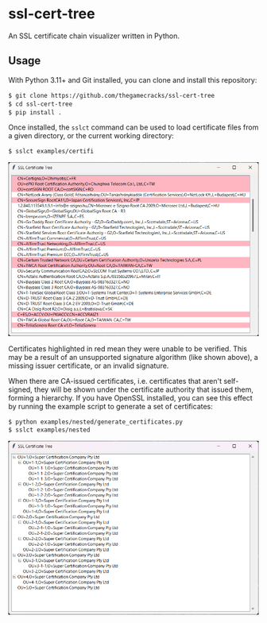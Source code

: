 # ssl-cert-tree

An SSL certificate chain visualizer written in Python.

## Usage

With Python 3.11+ and Git installed, you can clone and install this repository:

```sh
$ git clone https://github.com/thegamecracks/ssl-cert-tree
$ cd ssl-cert-tree
$ pip install .
```

Once installed, the `sslct` command can be used to load certificate files
from a given directory, or the current working directory:

```sh
$ sslct examples/certifi
```

![A list of trusted root certificates](/docs/images/certifi.png)

Certificates highlighted in red mean they were unable to be verified.
This may be a result of an unsupported signature algorithm (like shown above),
a missing issuer certificate, or an invalid signature.

When there are CA-issued certificates, i.e. certificates that aren't self-signed,
they will be shown under the certificate authority that issued them, forming a hierarchy.
If you have OpenSSL installed, you can see this effect by running the example
script to generate a set of certificates:

```sh
$ python examples/nested/generate_certificates.py
$ sslct examples/nested
```

![A tree of certificates](/docs/images/nested.png)
